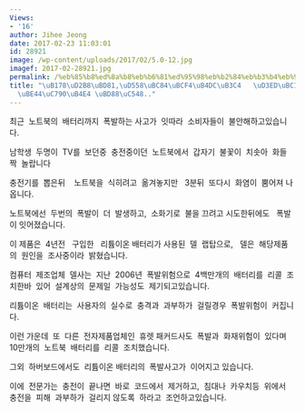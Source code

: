 ```yaml
---
Views:
- '16'
author: Jihee Jeong
date: 2017-02-23 11:03:01
id: 28921
image: /wp-content/uploads/2017/02/5.0-12.jpg
imagef: 2017-02-28921.jpg
permalink: /%eb%85%b8%ed%8a%b8%eb%b6%81%ed%95%98%eb%b2%84%eb%b3%b4%eb%93%9c%eb%8f%84-%ed%8f%ad%eb%b0%9c-%ec%86%8c%eb%b9%84%ec%9e%90%eb%93%a4-%eb%b6%88%ec%95%88/
title: "\uB178\uD2B8\uBD81,\uD558\uBC84\uBCF4\uB4DC\uB3C4   \uD3ED\uBC1C,   \uC18C\
  \uBE44\uC790\uB4E4 \uBD88\uC548.."
---
```


최근  노트북의  배터리까지  폭발하는 사고가  잇따라  소비자들이  불안해하고있습니다.

남학생  두명이  TV를  보던중  충전중이던  노트북에서  갑자기  불꽃이  치솟아  화들짝  놀랍니다

충전기를  뽑은뒤    노트북을  식히려고  옮겨놓지만   3분뒤  또다시  화염이  뿜어져 나옵니다.

노트북에선  두번의  폭발이  더  발생하고,  소화기로  불을 끄려고 시도한뒤에도   폭발이 잇어졌습니다.

이 제품은  4년전   구입한   리튬이온 배터리가 사용된  델  랩탑으로,   델은  해당제품의  원인을  조사중이라  밝혔습니다.

컴퓨터  제조업체  델사는  지난  2006년  폭발위험으로  4백만개의  배터리를  리콜  조치한바  있어  설계상의  문제일  가능성도  제기되고있습니다.

리튬이온  배터리는  사용자의  실수로  충격과  과부하가  걸릴경우  폭발위험이  커집니다.

이런 가운데  또  다른  전자제품업체인  휴렛 패커드사도  폭발과  화재위험이  있다며  10만개의  노트북  배터리를  리콜  조치했습니다.

그외  하버보드에서도  리튬이온 배터리의  폭발사고가  이어지고 있습니다.

이에  전문가는  충전이  끝나면  바로  코드에서  제거하고,  침대나  카우치등  위에서  충전을  피해  과부하가  걸리지 않도록  하라고  조언하고있습니다.

&nbsp;
